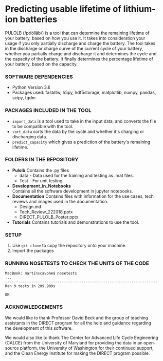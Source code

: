 # Predicting usable lifetime of lithium-ion batteries
PULOLB (/po͝olläb/) is a tool that can determine the remaining lifetime of your battery, based on how you use it. It takes into consideration your usage if you only partially discharge and charge the battery. 
The tool takes in the discharge or charge curve of the current cycle of your battery, whether you partially charge and discharge it and determines the cycle and the capacity of the battery. It finally determines the percentage lifetime of your battery, based on the capacity. 

### SOFTWARE DEPENDENCIES
* Python Version 3.6
* Packages used: fastdtw, h5py, hdf5storage, matplotlib, numpy, pandas, scipy, tqdm

### PACKAGES INCLUDED IN THE TOOL
* `import_data` is a tool used to take in the input data, and converts the file to be compatible with the tool. 
* `sort_data` sorts the data by the cycle and whether it's charging or discharging data. 
* `predict_capacity` which gives a prediction of the battery's remaining lifetime. 

### FOLDERS IN THE REPOSITORY
* **Pulolb**
Contains the .py files  
	* data - Data used for the training and testing as .mat files. 
	* Test - For unit testing. 
* **Development_in_Notebooks**	
Contains all the software development in jupyter notebooks.
* **Documentation** 
Contains files with information for the use cases, tech reviews and images used in the documentation. 
	* Design.md
	* Tech_Review_222018.pptx
	* DIRECT_PULOLB_Poster.pptx
* **Tutorials**
Contains tutorials and demonstrations to use the tool. 

### SETUP
1. Use `git clone` to copy the repository onto your machine. 
2. Import the packages 

### RUNNING NOSETESTS TO CHECK THE UNITS OF THE CODE
```
MacBook: martinscavone$ nosetests
...
----------------------------------------------------------------------
Ran 9 tests in 209.989s

OK
```

### ACKNOWLEDGEMENTS

We would like to thank Professor David Beck and the group of teaching assistants in the DIRECT program for all the help and guidance regarding the development of this software.

We would also like to thank The Center for Advanced Life Cycle Engineering (CALCE) from the University of Maryland for providing the data in an open-source platform, the University of Washington for their continued support, and the Clean Energy Institute for making the DIRECT program possible.

